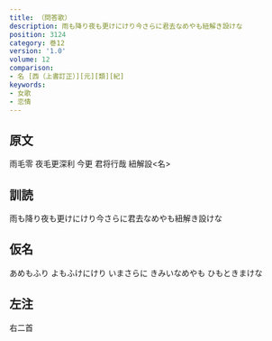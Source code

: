 ```yaml
---
title: （問答歌）
description: 雨も降り夜も更けにけり今さらに君去なめやも紐解き設けな
position: 3124
category: 巻12
version: '1.0'
volume: 12
comparison:
- 名 [西（上書訂正）][元][類][紀]
keywords:
- 女歌
- 恋情
---
```


## 原文

雨毛零 夜毛更深利 今更 君将行哉 紐解設<名>

## 訓読

雨も降り夜も更けにけり今さらに君去なめやも紐解き設けな

## 仮名

あめもふり よもふけにけり いまさらに きみいなめやも ひもときまけな

## 左注

右二首

